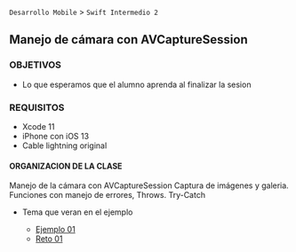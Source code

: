 `Desarrollo Mobile` > `Swift Intermedio 2`

## Manejo de cámara con AVCaptureSession

### OBJETIVOS 

- Lo que esperamos que el alumno aprenda al finalizar la sesion 

### REQUISITOS

- Xcode 11
- iPhone con iOS 13
- Cable lightning original

#### ORGANIZACION DE LA CLASE 

Manejo de la cámara con AVCaptureSession Captura de imágenes y galeria.
Funciones con manejo de errores, Throws. 
Try-Catch

- Tema que veran en el ejemplo

	- [Ejemplo 01](Ejemplo-01)
	- [Reto 01](Reto-01)

